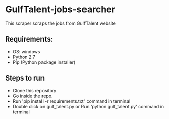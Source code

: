 # GulfTalent-jobs-searcher
This scraper scraps the jobs from GulfTalent website

## Requirements:
* OS: windows
* Python 2.7
* Pip (Python package installer)

## Steps to run
 * Clone this repository
 * Go inside the repo.
 * Run 'pip install -r requirements.txt' command in terminal
 * Double click on gulf_talent.py or Run 'python gulf_talent.py' command in terminal

